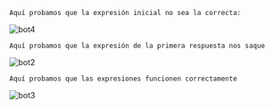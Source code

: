 ~~~
Aquí probamos que la expresión inicial no sea la correcta:
~~~
![bot4](https://github.com/Jhonny-Gonzalez/repositorioNuevo/assets/160812434/94cc068c-97a8-4aa6-8fb2-eb5c82740535)
~~~
Aquí probamos que la expresión de la primera respuesta nos saque 
~~~
![bot2](https://github.com/Jhonny-Gonzalez/repositorioNuevo/assets/160812434/53f7e0bb-ee50-4b1f-8c5e-0a1ee67a7db8)
~~~
Aquí probamos que las expresiones funcionen correctamente 
~~~
![bot3](https://github.com/Jhonny-Gonzalez/repositorioNuevo/assets/160812434/d1d2a3d8-75cc-48b1-8b9d-ea2172ab957a)
